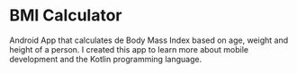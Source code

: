 # BMI Calculator
Android App that calculates de Body Mass Index based on age, weight and height of a person. I created this app to learn more about mobile development and the Kotlin programming language.
